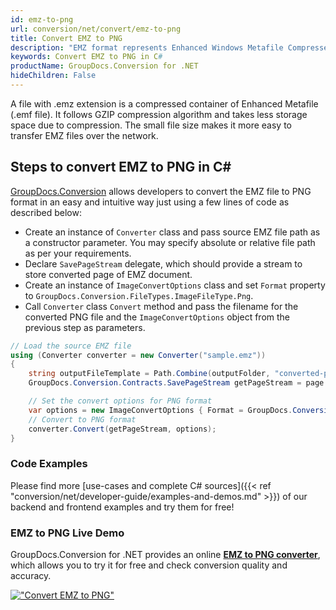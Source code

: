 ```yaml
---
id: emz-to-png
url: conversion/net/convert/emz-to-png
title: Convert EMZ to PNG
description: "EMZ format represents Enhanced Windows Metafile Compressed with .emz extension. Learn how to convert EMZ to PNG file programmatically in C# language using GroupDocs.Conversion for .NET library."
keywords: Convert EMZ to PNG in C#
productName: GroupDocs.Conversion for .NET
hideChildren: False
---
```


A file with .emz extension is a compressed container of Enhanced Metafile (.emf file). It follows GZIP compression algorithm and takes less storage space due to compression. The small file size makes it more easy to transfer EMZ files over the network.

## Steps to convert EMZ to PNG in C#

[GroupDocs.Conversion](https://products.groupdocs.com/conversion/net) allows developers to convert the EMZ file to PNG format in an easy and intuitive way just using a few lines of code as described below:

* Create an instance of `Converter` class and pass source EMZ file path as a constructor parameter. You may specify absolute or relative file path as per your requirements. 
* Declare `SavePageStream` delegate, which should provide a stream to store converted page of EMZ document.
* Create an instance of `ImageConvertOptions` class and set `Format` property to `GroupDocs.Conversion.FileTypes.ImageFileType.Png`.
* Call `Converter` class `Convert` method and pass the filename for the converted PNG file and the `ImageConvertOptions` object from the previous step as parameters.

```csharp
// Load the source EMZ file
using (Converter converter = new Converter("sample.emz"))
{
    string outputFileTemplate = Path.Combine(outputFolder, "converted-page-{0}.png");
    GroupDocs.Conversion.Contracts.SavePageStream getPageStream = page => new FileStream(string.Format(outputFileTemplate, page), FileMode.Create);

    // Set the convert options for PNG format
    var options = new ImageConvertOptions { Format = GroupDocs.Conversion.FileTypes.ImageFileType.Png };   
    // Convert to PNG format
    converter.Convert(getPageStream, options);
}
```

### Code Examples

Please find more [use-cases and complete C# sources]({{< ref "conversion/net/developer-guide/examples-and-demos.md" >}}) of our backend and frontend examples and try them for free!

### EMZ to PNG Live Demo

GroupDocs.Conversion for .NET provides an online [**EMZ to PNG converter**](https://products.groupdocs.app/conversion/emz-to-png), which allows you to try it for free and check conversion quality and accuracy.

[!["Convert EMZ to PNG"](conversion/net/images/convert-to-png/convert-emz-to-png.png)](https://products.groupdocs.app/conversion/emz-to-png)